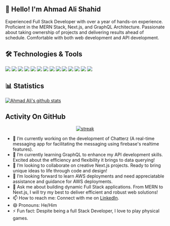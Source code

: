## 👋 Hello! I'm Ahmad Ali Shahid
Experienced Full Stack Developer with over a year of hands-on experience. Proficient in the MERN Stack, Next.js, and GraphQL Architecture. Passionate about taking ownership of projects and delivering results ahead of schedule. Comfortable with both web development and API development.
## 🛠️ Technologies & Tools
![](https://img.shields.io/badge/JavaScript-F7DF1E?style=flat&logo=javascript&logoColor=black)
![](https://img.shields.io/badge/TypeScript-3178C6?style=flat&logo=typescript&logoColor=white)
![](https://img.shields.io/badge/Next.js-000000?style=flat&logo=next.js&logoColor=white)
![](https://img.shields.io/badge/React.js-61DAFB?style=flat&logo=react&logoColor=white)
![](https://img.shields.io/badge/Express.js-000000?style=flat&logo=express&logoColor=white)
![](https://img.shields.io/badge/Node.js-339933?style=flat&logo=node.js&logoColor=white)
![](https://img.shields.io/badge/MongoDB-47A248?style=flat&logo=mongodb&logoColor=white)
![](https://img.shields.io/badge/Prisma-2D3748?style=flat&logo=prisma&logoColor=white)
![](https://img.shields.io/badge/ShadCN--UI-1473E6?style=flat)
![](https://img.shields.io/badge/Tailwind_CSS-38B2AC?style=flat&logo=tailwind-css&logoColor=white)
![](https://img.shields.io/badge/Material_UI-0081CB?style=flat&logo=material-ui&logoColor=white)
![](https://img.shields.io/badge/HTML-E34F26?style=flat&logo=html5&logoColor=white)
![](https://img.shields.io/badge/CSS-1572B6?style=flat&logo=css3&logoColor=white)
![](https://img.shields.io/badge/GitHub-181717?style=flat&logo=github&logoColor=white)

 
## 📊 Statistics
[![Ahmad Ali's github stats](https://github-readme-stats.vercel.app/api?username=ahmadali507&theme=dark&count_private=true)](https://github.com/anuraghazra/github-readme-stats)

## Activity On GitHub

<p align="center">
  <a href="https://github.com/ahmadali507">      
<img title="stats" alt="streak" src="https://github-readme-streak-stats.herokuapp.com/?user=ahmadali507&theme=dark&hide_border=true&stroke=f53b3b"/>
</a> 
</p>




- 🔭 I’m currently working on the development of Chatterz (A real-time messaging app for facilitating the messaging using firebase's realtime features).
- 🌱 I’m currently learning GraphQL to enhance my API development skills. Excited about the efficiency and flexibility it brings to data querying!
- 👯 I’m looking to collaborate on creative Next.js projects. Ready to bring unique ideas to life through code and design!
- 🤔 I’m looking forward to learn AWS deployments and need appreciatable assistance and guidance for AWS deployments. 
- 💬 Ask me about building dynamic Full Stack applications. From MERN to Next.js, I will try my best to deliver efficient and robust web solutions!
- 📫 How to reach me: Connect with me on [LinkedIn](https://www.linkedin.com/in/ahmad-ali-shahid-22a5602b1/). 
- 😄 Pronouns: He/Him
- ⚡ Fun fact: Despite being a full Stack Developer, I love to play physical games. 
